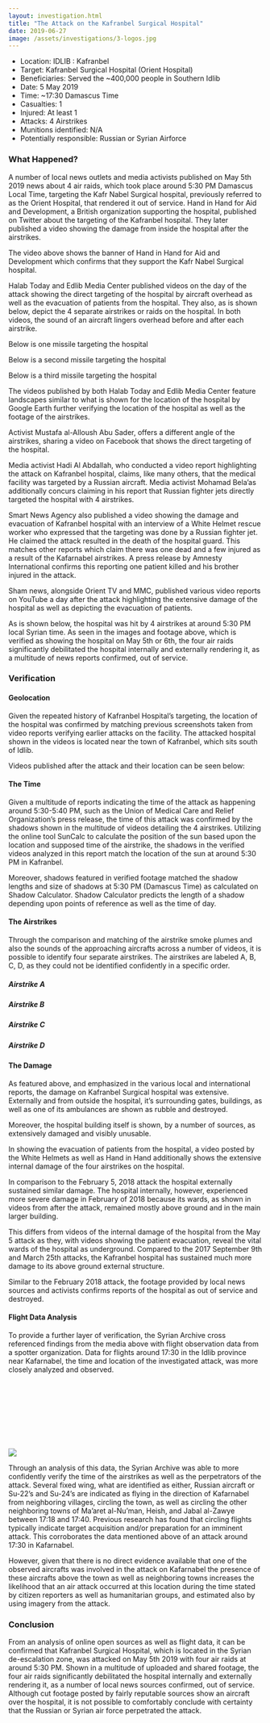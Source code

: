 ```yaml
---
layout: investigation.html
title: "The Attack on the Kafranbel Surgical Hospital"
date: 2019-06-27
image: /assets/investigations/3-logos.jpg
---
```


- Location: IDLIB : Kafranbel
- Target: Kafranbel Surgical Hospital (Orient Hospital)
- Beneficiaries: Served the ~400,000 people in Southern Idlib
- Date: 5 May 2019
- Time: ~17:30 Damascus Time
- Casualties: 1
- Injured: At least 1 
- Attacks: 4 Airstrikes
- Munitions identified: N/A
- Potentially responsible: Russian or Syrian Airforce

### What Happened? 

A number of local news outlets and media activists published on May 5th 2019 news about 4 air raids, which took place around 5:30 PM Damascus Local Time, targeting the Kafr Nabel Surgical hospital, previously referred to as the Orient Hospital, that rendered it out of service. Hand in Hand for Aid and Development, a British organization supporting the hospital, published on Twitter about the targeting of the Kafranbel hospital. They later published a video showing the damage from inside the hospital after the airstrikes. 

The video above shows the banner of Hand in Hand for Aid and Development which confirms that they support  the Kafr Nabel Surgical hospital. 

Halab Today and Edlib Media Center published videos on the day of the attack showing the direct targeting of the hospital by aircraft overhead as well as the evacuation of patients from the hospital. They also, as is shown below, depict the 4 separate airstrikes or raids on the hospital. In both videos, the sound of an aircraft lingers overhead before and after each airstrike.  

Below is one missile targeting the hospital 

Below is a second missile targeting the hospital 

Below is a third missile targeting the hospital 

The videos published by both Halab Today and Edlib Media Center feature landscapes similar to what is shown for the location of the hospital by Google Earth further verifying the location of the hospital as well as the footage of the airstrikes.  

Activist Mustafa al-Alloush Abu Sader, offers a different angle of the airstrikes, sharing a video on Facebook that shows the direct targeting of the hospital. 

Media activist Hadi Al Abdallah, who conducted a video report highlighting the attack on Kafranbel hospital, claims, like many others, that the medical facility was targeted by a Russian aircraft. Media activist Mohamad Bela’as additionally concurs claiming in his report that Russian fighter jets directly targeted the hospital with 4 airstrikes. 

Smart News Agency also published a video showing the damage and evacuation of Kafranbel hospital with an interview of a White Helmet rescue worker who expressed that the targeting was done by a Russian fighter jet. He claimed the attack resulted in the death of the hospital guard. This matches other reports which claim there was one dead and a few injured as a result of the Kafarnabel airstrikes. A press release by Amnesty International confirms this reporting one patient killed and his brother injured in the attack. 

Sham news, alongside Orient TV and MMC, published various video reports on YouTube a day after the attack highlighting the extensive damage of the hospital as well as depicting the evacuation of patients.

As is shown below, the hospital was hit by 4 airstrikes at around 5:30 PM local Syrian time. As seen in the images and footage above, which is verified as showing the hospital on May 5th or 6th, the four air raids significantly debilitated the hospital internally and externally rendering it, as a multitude of news reports confirmed, out of service.

### Verification 

#### Geolocation 

Given the repeated history of Kafranbel Hospital’s targeting, the location of the hospital was confirmed by matching previous screenshots taken from video reports verifying earlier attacks on the facility. The attacked hospital shown in the videos is located near the town of Kafranbel, which sits south of Idlib. 

Videos published after the attack and their location can be seen below:

#### The Time 

Given a multitude of reports indicating the time of the attack as happening around 5:30-5:40 PM, such as the Union of Medical Care and Relief Organization’s press release, the time of this attack was confirmed by the shadows shown in the multitude of videos detailing the 4 airstrikes. Utilizing the online tool SunCalc to calculate the position of the sun based upon the location and supposed time of the airstrike, the shadows in the verified videos analyzed in this report match the location of the sun at around 5:30 PM in Kafranbel. 

Moreover, shadows featured in verified footage matched the shadow lengths and size of shadows at 5:30 PM (Damascus Time) as calculated on Shadow Calculator. Shadow Calculator predicts the length of a shadow depending upon points of reference as well as the time of day. 

#### The Airstrikes 

Through the comparison and matching of the airstrike smoke plumes and also the sounds of the approaching aircrafts across a number of videos, it is possible to identify four separate airstrikes. The airstrikes are labeled  A, B, C, D, as they could not be identified confidently in a specific order.   

##### Airstrike A 

##### Airstrike B

##### Airstrike C

##### Airstrike D 

#### The Damage 

As featured above, and emphasized in the various local and international reports, the damage on Kafranbel Surgical hospital was extensive. Externally and from outside the hospital, it’s surrounding gates, buildings, as well as one of its ambulances are shown as rubble and destroyed. 

Moreover, the hospital building itself is shown, by a number of sources, as extensively damaged and visibly unusable.   

In showing the evacuation of patients from the hospital, a video posted by the White Helmets as well as Hand in Hand additionally shows the extensive internal damage of the four airstrikes on the hospital. 

In comparison to the February 5, 2018 attack the hospital externally sustained similar damage. The hospital internally, however, experienced more severe damage in February of 2018 because its wards, as shown in videos from after the attack, remained mostly above ground and in the main larger building.  

This differs from videos of the internal damage of the hospital from the May 5 attack as they, with videos showing the patient evacuation, reveal the vital wards of the hospital as underground. Compared to the 2017 September 9th and March 25th attacks, the Kafranbel hospital has sustained much more damage to its above ground external structure. 

Similar to the February 2018 attack, the footage provided by local news sources and activists confirms reports of the hospital as out of service and destroyed. 

#### Flight Data Analysis 

To provide a further layer of verification, the Syrian Archive cross referenced findings from the media above with flight observation data from a spotter organization. Data for flights around 17:30 in the Idlib province near Kafarnabel, the time and location of the investigated attack, was more closely analyzed and observed.  

<div class=‘tableauPlaceholder’ id=‘viz1561479399049’ style=‘position: relative’><noscript><a href=‘#’><img alt=' ' src=‘https:&#47;&#47;public.tableau.com&#47;static&#47;images&#47;ob&#47;observedflightdataidlib5may2019&#47;Sheet1&#47;1_rss.png’ style=‘border: none’ /></a></noscript><object class=‘tableauViz’  style=‘display:none;’><param name=‘host_url’ value=‘https%3A%2F%2Fpublic.tableau.com%2F’ /> <param name=‘embed_code_version’ value=‘3’ /> <param name=‘site_root’ value=‘’ /><param name=‘name’ value=‘observedflightdataidlib5may2019&#47;Sheet1’ /><param name=‘tabs’ value=‘no’ /><param name=‘toolbar’ value=‘yes’ /><param name=‘static_image’ value=‘https:&#47;&#47;public.tableau.com&#47;static&#47;images&#47;ob&#47;observedflightdataidlib5may2019&#47;Sheet1&#47;1.png’ /> <param name=‘animate_transition’ value=‘yes’ /><param name=‘display_static_image’ value=‘yes’ /><param name=‘display_spinner’ value=‘yes’ /><param name=‘display_overlay’ value=‘yes’ /><param name=‘display_count’ value=‘yes’ /></object></div>                <script type=‘text/javascript’>                    var divElement = document.getElementById(‘viz1561479399049’);                    var vizElement = divElement.getElementsByTagName(‘object’)[0];                    vizElement.style.width=’100%’;vizElement.style.height=(divElement.offsetWidth*0.75)+‘px’;                    var scriptElement = document.createElement(‘script’);                    scriptElement.src = ’https://public.tableau.com/javascripts/api/viz_v1.js';                    vizElement.parentNode.insertBefore(scriptElement, vizElement);                </script>

Through an analysis of this data, the Syrian Archive was able to more confidently verify the time of the airstrikes as well as the perpetrators of the attack. Several fixed wing, what are identified as either, Russian aircraft or Su-22’s and Su-24’s are indicated as flying in the direction of Kafarnabel from neighboring villages, circling the town, as well as circling the other neighboring towns of Ma’aret al-Nu’man, Heish, and Jabal al-Zawye between 17:18 and 17:40.  Previous research has found that circling flights typically indicate target acquisition and/or preparation for an imminent attack.  This corroborates the data mentioned above of an attack around 17:30 in Kafarnabel. 

However, given that there is no direct evidence available that one of the observed aircrafts was involved in the attack on Kafarnabel the presence of these aircrafts above the town as well as neighboring towns increases the likelihood that an air attack occurred at this location during the time stated by citizen reporters as well as humanitarian groups, and estimated also by using imagery from the attack. 

### Conclusion 

From an analysis of online open sources as well as flight data, it can be confirmed that Kafranbel Surgical Hospital, which is located in the Syrian de-escalation zone, was attacked on May 5th 2019 with four air raids at around 5:30 PM. Shown in a multitude of uploaded and shared footage, the four air raids significantly debilitated the hospital internally and externally rendering it, as a number of local news sources confirmed, out of service. Although cut footage posted by fairly reputable sources show an aircraft over the hospital, it is not possible to comfortably conclude with certainty that the Russian or Syrian air force perpetrated the attack. 

